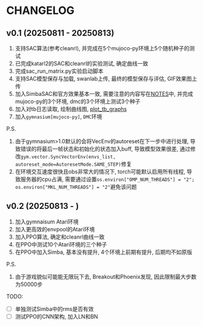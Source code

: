 # CHANGELOG
## v0.1 (20250811 - 20250813)
1. 支持SAC算法(参考cleanrl), 并完成在5个mujoco-py环境上5个随机种子的测试
2. 已完成katarl2的SAC和cleanrl的实验测试, 确定曲线一致
3. 完成sac_run_matrix.py实验启动脚本
4. 支持SAC模型保存与加载, swanlab上传, 最终的模型保存与评估, GIF效果图上传
5. 加入SimbaSAC和官方效果基本一致, 需要注意的内容写在[NOTES](./NOTES.md)中, 并完成mujoco-py的3个环境, dmc的3个环境上测试3个种子
6. 加入对tb日志读取, 绘制曲线图, [plot_tb_graphs](./demos/common/plot_tb_graphs.py)
7. 加入`gymnasium[mujoco-py]`, `DMC`环境

P.S.
1. 由于gymnasium>1.0默认的会将VecEnv的autoreset在下一步中进行处理, 导致错误的将最后一帧状态和初始化的状态加入buff, 导致模型效果很差, 通过修改`gym.vector.SyncVectorEnv(envs_list, autoreset_mode=AutoresetMode.SAME_STEP)`修复
2. 在环境交互速度很快且obs非常大的情况下, torch可能默认启用所有线程, 导致服务器的cpu占满, 需要通过设置`os.environ["OMP_NUM_THREADS"] = "2"; os.environ["MKL_NUM_THREADS"] = "2"`避免该问题

## v0.2 (20250813 - )
1. 加入gymnaisum Atari环境
2. 加入更高效的envpool的Atari环境
3. 加入PPO算法, 确定和cleanrl曲线一致
4. 在PPO中测试10个Atari环境的三个种子
5. 在PPO中加入Simba, 基本没有提升, 4个环境上前期有提升, 后期均不如原版

P.S.
1. 由于游戏貌似可能能无限玩下去, Breakout和Phoenix发现, 因此限制最大步数为50000步

TODO:
- [ ] 单独测试Simba中的rms是否有效
- [ ] 测试PPO的CNN架构, 加入LN和BN

